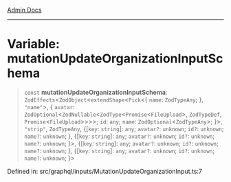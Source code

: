 [Admin Docs](/)

***

# Variable: mutationUpdateOrganizationInputSchema

> `const` **mutationUpdateOrganizationInputSchema**: `ZodEffects`\<`ZodObject`\<`extendShape`\<`Pick`\<\{ `name`: `ZodTypeAny`; \}, `"name"`\>, \{ `avatar`: `ZodOptional`\<`ZodNullable`\<`ZodType`\<`Promise`\<`FileUpload`\>, `ZodTypeDef`, `Promise`\<`FileUpload`\>\>\>\>; `id`: `any`; `name`: `ZodOptional`\<`ZodTypeAny`\>; \}\>, `"strip"`, `ZodTypeAny`, \{[`key`: `string`]: `any`; `avatar?`: `unknown`; `id?`: `unknown`; `name?`: `unknown`; \}, \{[`key`: `string`]: `any`; `avatar?`: `unknown`; `id?`: `unknown`; `name?`: `unknown`; \}\>, \{[`key`: `string`]: `any`; `avatar?`: `unknown`; `id?`: `unknown`; `name?`: `unknown`; \}, \{[`key`: `string`]: `any`; `avatar?`: `unknown`; `id?`: `unknown`; `name?`: `unknown`; \}\>

Defined in: src/graphql/inputs/MutationUpdateOrganizationInput.ts:7
